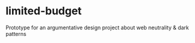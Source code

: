 # limited-budget

Prototype for an argumentative design project about web neutrality & dark patterns 
